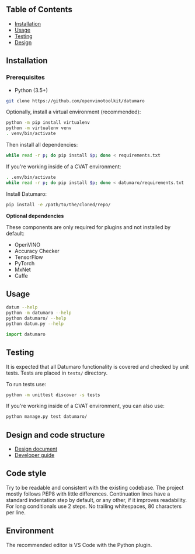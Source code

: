 ## Table of Contents

- [Installation](#installation)
- [Usage](#usage)
- [Testing](#testing)
- [Design](#design-and-code-structure)

## Installation

### Prerequisites

- Python (3.5+)

``` bash
git clone https://github.com/openvinotoolkit/datumaro
```

Optionally, install a virtual environment (recommended):

``` bash
python -m pip install virtualenv
python -m virtualenv venv
. venv/bin/activate
```

Then install all dependencies:

``` bash
while read -r p; do pip install $p; done < requirements.txt
```

If you're working inside of a CVAT environment:
``` bash
. .env/bin/activate
while read -r p; do pip install $p; done < datumaro/requirements.txt
```

Install Datumaro:
``` bash
pip install -e /path/to/the/cloned/repo/
```

**Optional dependencies**

These components are only required for plugins and not installed by default:

- OpenVINO
- Accuracy Checker
- TensorFlow
- PyTorch
- MxNet
- Caffe

## Usage

``` bash
datum --help
python -m datumaro --help
python datumaro/ --help
python datum.py --help
```

``` python
import datumaro
```

## Testing

It is expected that all Datumaro functionality is covered and checked by
unit tests. Tests are placed in `tests/` directory.

To run tests use:

``` bash
python -m unittest discover -s tests
```

If you're working inside of a CVAT environment, you can also use:

``` bash
python manage.py test datumaro/
```

## Design and code structure

- [Design document](docs/design.md)
- [Developer guide](docs/developer_guide.md)

## Code style

Try to be readable and consistent with the existing codebase.
The project mostly follows PEP8 with little differences.
Continuation lines have a standard indentation step by default,
or any other, if it improves readability. For long conditionals use 2 steps.
No trailing whitespaces, 80 characters per line.

## Environment

The recommended editor is VS Code with the Python plugin.
